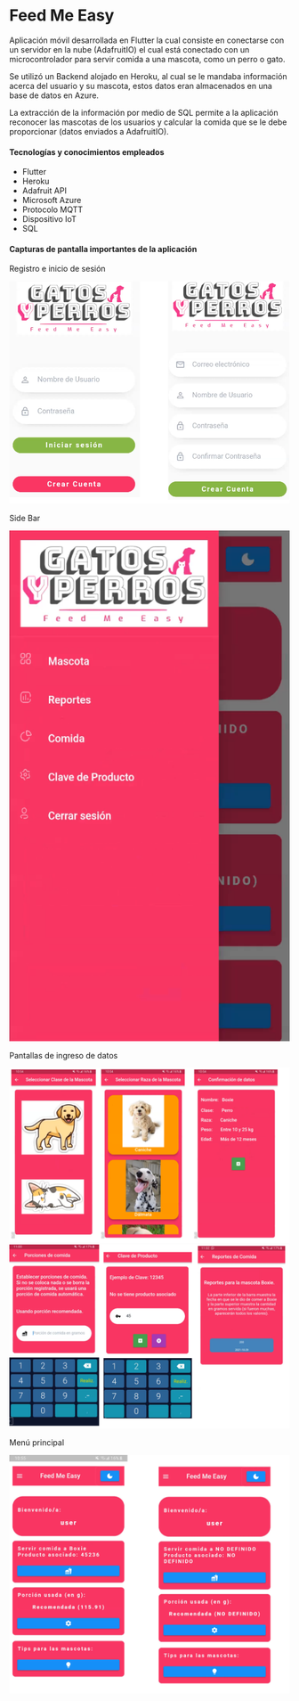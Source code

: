 # **Feed Me Easy**
Aplicación móvil desarrollada en Flutter la cual consiste en conectarse con un servidor en la nube (AdafruitIO) el cual está conectado con un microcontrolador para servir comida a una mascota, como un perro o gato.

Se utilizó un Backend alojado en Heroku, al cual se le mandaba información acerca del usuario y su mascota, estos datos eran almacenados en una base de datos en Azure.

La extracción de la información por medio de SQL permite a la aplicación reconocer las mascotas de los usuarios y calcular la comida que se le debe proporcionar (datos enviados a AdafruitIO).

#### Tecnologías y conocimientos empleados
- Flutter
- Heroku
- Adafruit API
- Microsoft Azure
- Protocolo MQTT
- Dispositivo IoT
- SQL

#### Capturas de pantalla importantes de la aplicación

Registro e inicio de sesión

<img src="./screenshots/login_and_sign_up.png" width="600">

Side Bar

<img src="./screenshots/sidebar.png" width="600">

Pantallas de ingreso de datos

<img src="./screenshots/data_screen_1.png" width="600">
<img src="./screenshots/data_screen_2.png" width="600">

Menú principal

<img src="./screenshots/mainscreen_complete.png" width="600">